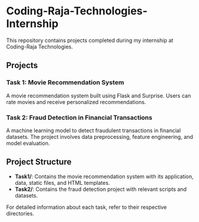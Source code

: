 # Coding-Raja-Technologies-Internship

This repository contains projects completed during my internship at Coding-Raja Technologies.

## Projects

### Task 1: Movie Recommendation System
A movie recommendation system built using Flask and Surprise. Users can rate movies and receive personalized recommendations.

### Task 2: Fraud Detection in Financial Transactions
A machine learning model to detect fraudulent transactions in financial datasets. The project involves data preprocessing, feature engineering, and model evaluation.

## Project Structure

- **Task1/**: Contains the movie recommendation system with its application, data, static files, and HTML templates.
- **Task2/**: Contains the fraud detection project with relevant scripts and datasets.

For detailed information about each task, refer to their respective directories.
